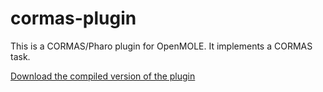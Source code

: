# cormas-plugin

This is a CORMAS/Pharo plugin for OpenMOLE. It implements a CORMAS task. 

[Download the compiled version of the plugin](https://jenkins.iscpif.fr/job/cormas-plugin-8dev/lastSuccessfulBuild/artifact/target/scala-2.12/cormas-task_2.12-1.0.jar)
